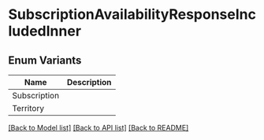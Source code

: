 # SubscriptionAvailabilityResponseIncludedInner

## Enum Variants

| Name | Description |
|---- | -----|
| Subscription |  |
| Territory |  |

[[Back to Model list]](../README.md#documentation-for-models) [[Back to API list]](../README.md#documentation-for-api-endpoints) [[Back to README]](../README.md)


